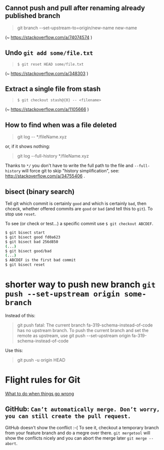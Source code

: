 ## Cannot push and pull after renaming already published branch

> git branch --set-upstream-to=origin/new-name new-name

(~ https://stackoverflow.com/a/74074574 )

## Undo `git add some/file.txt`

>     $ git reset HEAD some/file.txt

(~ https://stackoverflow.com/a/348303 )

## Extract a single file from stash

>     $ git checkout stash@{0} -- <filename>

(~ https://stackoverflow.com/a/1105666 )

## How to find when was a file deleted

> git log -- */fileName.xyz

or, if it shows nothing: 

> git log --full-history */fileName.xyz

Thanks to `*/` you don't have to write the full path to the file and `--full-history` will force git to skip "history simplification", see: http://stackoverflow.com/a/34755406 .

## bisect (binary search)

Tell git which commit is certainly `good` and which is certainly `bad`, then chceck, whether offered commits are `good` or `bad` (and tell this to `git`). To stop use `reset`.

To see (or check or test...) a specific commit use `$ git checkout ABCDEF`.

~~~ bash
$ git bisect start
$ git bisect good fd0a623
$ git bisect bad 256d850
(...)
$ git bisect good/bad
(...)
$ ABCDEF is the first bad commit
$ git bisect reset
~~~

# shorter way to push new branch `git push --set-upstream origin some-branch`

Instead of this:

> git push 
> fatal: The current branch fa-319-schema-instead-of-code has no upstream branch.
> To push the current branch and set the remote as upstream, use
>   git push --set-upstream origin fa-319-schema-instead-of-code
    
Use this:    

> git push -u origin HEAD    

# Flight rules for Git 
[What to do when things go wrong](https://github.com/k88hudson/git-flight-rules)

## GitHub: `Can’t automatically merge. Don’t worry, you can still create the pull request.`

GitHub doesn't show the conflict :-( To see it, checkout a temporary branch from your feature branch and do a megre over there. `git mergetool` will show the conflicts nicely and you can abort the merge later `git merge --abort`.
